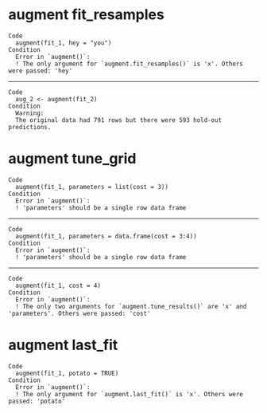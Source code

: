 # augment fit_resamples

    Code
      augment(fit_1, hey = "you")
    Condition
      Error in `augment()`:
      ! The only argument for `augment.fit_resamples()` is 'x'. Others were passed: 'hey'

---

    Code
      aug_2 <- augment(fit_2)
    Condition
      Warning:
      The original data had 791 rows but there were 593 hold-out predictions.

# augment tune_grid

    Code
      augment(fit_1, parameters = list(cost = 3))
    Condition
      Error in `augment()`:
      ! 'parameters' should be a single row data frame

---

    Code
      augment(fit_1, parameters = data.frame(cost = 3:4))
    Condition
      Error in `augment()`:
      ! 'parameters' should be a single row data frame

---

    Code
      augment(fit_1, cost = 4)
    Condition
      Error in `augment()`:
      ! The only two arguments for `augment.tune_results()` are 'x' and 'parameters'. Others were passed: 'cost'

# augment last_fit

    Code
      augment(fit_1, potato = TRUE)
    Condition
      Error in `augment()`:
      ! The only argument for `augment.last_fit()` is 'x'. Others were passed: 'potato'

